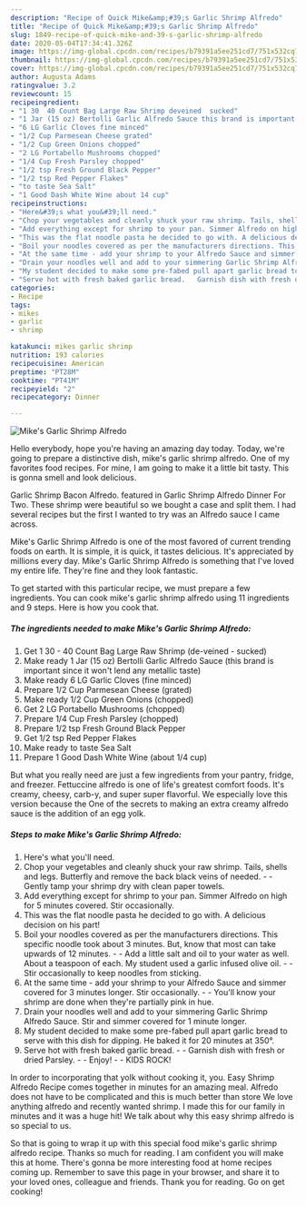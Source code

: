 ```yaml
---
description: "Recipe of Quick Mike&amp;#39;s Garlic Shrimp Alfredo"
title: "Recipe of Quick Mike&amp;#39;s Garlic Shrimp Alfredo"
slug: 1849-recipe-of-quick-mike-and-39-s-garlic-shrimp-alfredo
date: 2020-05-04T17:34:41.326Z
image: https://img-global.cpcdn.com/recipes/b79391a5ee251cd7/751x532cq70/mikes-garlic-shrimp-alfredo-recipe-main-photo.jpg
thumbnail: https://img-global.cpcdn.com/recipes/b79391a5ee251cd7/751x532cq70/mikes-garlic-shrimp-alfredo-recipe-main-photo.jpg
cover: https://img-global.cpcdn.com/recipes/b79391a5ee251cd7/751x532cq70/mikes-garlic-shrimp-alfredo-recipe-main-photo.jpg
author: Augusta Adams
ratingvalue: 3.2
reviewcount: 15
recipeingredient:
- "1 30  40 Count Bag Large Raw Shrimp deveined  sucked"
- "1 Jar (15 oz) Bertolli Garlic Alfredo Sauce this brand is important since it wont lend any metallic taste"
- "6 LG Garlic Cloves fine minced"
- "1/2 Cup Parmesean Cheese grated"
- "1/2 Cup Green Onions chopped"
- "2 LG Portabello Mushrooms chopped"
- "1/4 Cup Fresh Parsley chopped"
- "1/2 tsp Fresh Ground Black Pepper"
- "1/2 tsp Red Pepper Flakes"
- "to taste Sea Salt"
- "1 Good Dash White Wine about 14 cup"
recipeinstructions:
- "Here&#39;s what you&#39;ll need."
- "Chop your vegetables and cleanly shuck your raw shrimp. Tails, shells and legs. Butterfly and remove the back black veins of needed.   Gently tamp your shrimp dry with clean paper towels."
- "Add everything except for shrimp to your pan. Simmer Alfredo on high for 5 minutes covered. Stir occasionally."
- "This was the flat noodle pasta he decided to go with. A delicious decision on his part!"
- "Boil your noodles covered as per the manufacturers directions. This specific noodle took about 3 minutes. But, know that most can take upwards of 12 minutes.  Add a little salt and oil to your water as well. About a teaspoon of each. My student used a garlic infused olive oil.   Stir occasionally to keep noodles from sticking."
- "At the same time - add your shrimp to your Alfredo Sauce and simmer covered for 3 minutes longer. Stir occasionally.   You&#39;ll know your shrimp are done when they&#39;re partially pink in hue."
- "Drain your noodles well and add to your simmering Garlic Shrimp Alfredo Sauce. Stir and simmer covered for 1 minute longer."
- "My student decided to make some pre-fabed pull apart garlic bread to serve with this dish for dipping. He baked it for 20 minutes at 350°."
- "Serve hot with fresh baked garlic bread.   Garnish dish with fresh or dried Parsley.  Enjoy!  KIDS ROCK!"
categories:
- Recipe
tags:
- mikes
- garlic
- shrimp

katakunci: mikes garlic shrimp 
nutrition: 193 calories
recipecuisine: American
preptime: "PT28M"
cooktime: "PT41M"
recipeyield: "2"
recipecategory: Dinner

---
```



![Mike&#39;s Garlic Shrimp Alfredo](https://img-global.cpcdn.com/recipes/b79391a5ee251cd7/751x532cq70/mikes-garlic-shrimp-alfredo-recipe-main-photo.jpg)

Hello everybody, hope you're having an amazing day today. Today, we're going to prepare a distinctive dish, mike&#39;s garlic shrimp alfredo. One of my favorites food recipes. For mine, I am going to make it a little bit tasty. This is gonna smell and look delicious.

Garlic Shrimp Bacon Alfredo. featured in Garlic Shrimp Alfredo Dinner For Two. These shrimp were beautiful so we bought a case and split them. I had several recipes but the first I wanted to try was an Alfredo sauce I came across.

Mike&#39;s Garlic Shrimp Alfredo is one of the most favored of current trending foods on earth. It is simple, it is quick, it tastes delicious. It's appreciated by millions every day. Mike&#39;s Garlic Shrimp Alfredo is something that I've loved my entire life. They're fine and they look fantastic.


To get started with this particular recipe, we must prepare a few ingredients. You can cook mike&#39;s garlic shrimp alfredo using 11 ingredients and 9 steps. Here is how you cook that.

<!--inarticleads1-->

##### The ingredients needed to make Mike&#39;s Garlic Shrimp Alfredo:

1. Get 1 30 - 40 Count Bag Large Raw Shrimp (de-veined - sucked)
1. Make ready 1 Jar (15 oz) Bertolli Garlic Alfredo Sauce (this brand is important since it won&#39;t lend any metallic taste)
1. Make ready 6 LG Garlic Cloves (fine minced)
1. Prepare 1/2 Cup Parmesean Cheese (grated)
1. Make ready 1/2 Cup Green Onions (chopped)
1. Get 2 LG Portabello Mushrooms (chopped)
1. Prepare 1/4 Cup Fresh Parsley (chopped)
1. Prepare 1/2 tsp Fresh Ground Black Pepper
1. Get 1/2 tsp Red Pepper Flakes
1. Make ready to taste Sea Salt
1. Prepare 1 Good Dash White Wine (about 1/4 cup)


But what you really need are just a few ingredients from your pantry, fridge, and freezer. Fettuccine alfredo is one of life&#39;s greatest comfort foods. It&#39;s creamy, cheesy, carb-y, and super super flavorful. We especially love this version because the One of the secrets to making an extra creamy alfredo sauce is the addition of an egg yolk. 

<!--inarticleads2-->

##### Steps to make Mike&#39;s Garlic Shrimp Alfredo:

1. Here&#39;s what you&#39;ll need.
1. Chop your vegetables and cleanly shuck your raw shrimp. Tails, shells and legs. Butterfly and remove the back black veins of needed.  -  - Gently tamp your shrimp dry with clean paper towels.
1. Add everything except for shrimp to your pan. Simmer Alfredo on high for 5 minutes covered. Stir occasionally.
1. This was the flat noodle pasta he decided to go with. A delicious decision on his part!
1. Boil your noodles covered as per the manufacturers directions. This specific noodle took about 3 minutes. But, know that most can take upwards of 12 minutes. -  - Add a little salt and oil to your water as well. About a teaspoon of each. My student used a garlic infused olive oil.  -  - Stir occasionally to keep noodles from sticking.
1. At the same time - add your shrimp to your Alfredo Sauce and simmer covered for 3 minutes longer. Stir occasionally.  -  - You&#39;ll know your shrimp are done when they&#39;re partially pink in hue.
1. Drain your noodles well and add to your simmering Garlic Shrimp Alfredo Sauce. Stir and simmer covered for 1 minute longer.
1. My student decided to make some pre-fabed pull apart garlic bread to serve with this dish for dipping. He baked it for 20 minutes at 350°.
1. Serve hot with fresh baked garlic bread.  -  - Garnish dish with fresh or dried Parsley. -  - Enjoy! -  - KIDS ROCK!


In order to incorporating that yolk without cooking it, you. Easy Shrimp Alfredo Recipe comes together in minutes for an amazing meal. Alfredo does not have to be complicated and this is much better than store We love anything alfredo and recently wanted shrimp. I made this for our family in minutes and it was a huge hit! We talk about why this easy shrimp alfredo is so special to us. 

So that is going to wrap it up with this special food mike&#39;s garlic shrimp alfredo recipe. Thanks so much for reading. I am confident you will make this at home. There's gonna be more interesting food at home recipes coming up. Remember to save this page in your browser, and share it to your loved ones, colleague and friends. Thank you for reading. Go on get cooking!
